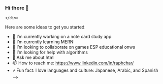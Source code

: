 ### Hi there 👋

<!--
**R-Charles/R-Charles** is a ✨ _special_ ✨ repository because its `README.md` (this file) appears on your GitHub profile.

<!DOCTYPE html>
<html lang="en">
  <head>
    <meta charset="UTF-8" />
    <meta http-equiv="X-UA-Compatible" content="IE=edge" />
    <meta name="viewport" content="width=device-width, initial-scale=1.0" />
    <title>Users</title>
    <link
      rel="stylesheet"
      href="{{url_for('static', filename='my_style.css')}}"
    />
  </head>
  <body>
    <div class="container">
    <p> - 🔭 I’m currently working on a note card study app</P>
    <p> - 🌱 I’m currently learning MERN</P>
    <p> - 👯 I’m looking to collaborate on games ESP educational onws</p>
    - 🤔 I’m looking for help with algorithms
    - 💬 Ask me about html
    - 📫 How to reach me: https://www.linkedin.com/in/raphchar/
    - ⚡ Fun fact: I love languages and culture: Japanese, Arabic, and Spanish
-->





    </div>
   
  </body>
</html>
Here are some ideas to get you started:

- 🔭 I’m currently working on a note card study app
- 🌱 I’m currently learning MERN
- 👯 I’m looking to collaborate on games ESP educational onws
- 🤔 I’m looking for help with algorithms
- 💬 Ask me about html
- 📫 How to reach me: https://www.linkedin.com/in/raphchar/
- ⚡ Fun fact: I love languages and culture: Japanese, Arabic, and Spanish
-->


